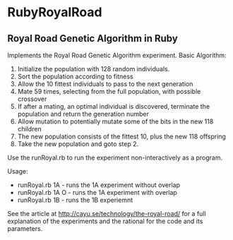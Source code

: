 RubyRoyalRoad
=============

Royal Road Genetic Algorithm in Ruby
------------------------------------

Implements the Royal Road Genetic Algorithm experiment.  Basic Algorithm:

1. Initialize the population with 128 random individuals.
2. Sort the population according to fitness
3. Allow the 10 fittest individuals to pass to the next generation
4. Mate 59 times, selecting from the full population, with possible crossover
5. If after a mating, an optimal individual is discovered, terminate the population 
   and return the generation number
6. Allow mutation to potentially mutate some of the bits in the new 118 children
7. The new population consists of the fittest 10, plus the new 118 offspring
8. Take the new population and goto step 2.

Use the runRoyal.rb to run the experiment non-interactively as a program.

Usage:

- runRoyal.rb 1A        - runs the 1A experiment without overlap
- runRoyal.rb 1A O      - runs the 1A experiment with overlap
- runRoyal.rb 1B        - runs the 1B experiemnt
   
   
See the article at http://cayu.se/technology/the-royal-road/ for a full explanation 
of the experiments and the rational for the code and its parameters.